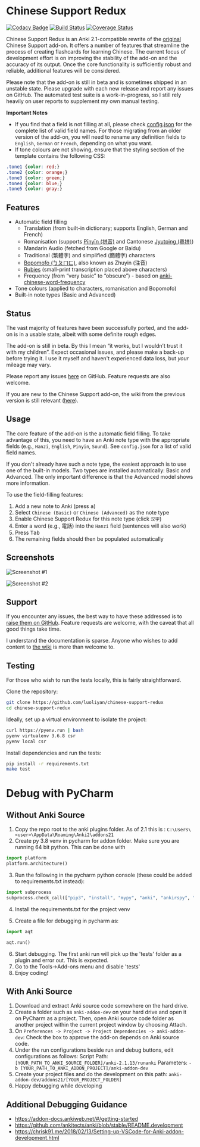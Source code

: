 # Chinese Support Redux

[![Codacy Badge](https://api.codacy.com/project/badge/Grade/6b99fcb30a2142d899f79c601a6aa291)](https://app.codacy.com/app/luoliyan/chinese-support-redux?utm_source=github.com&utm_medium=referral&utm_content=luoliyan/chinese-support-redux&utm_campaign=Badge_Grade_Dashboard)
[![Build Status](https://travis-ci.org/luoliyan/chinese-support-redux.svg?branch=master)](https://travis-ci.org/luoliyan/chinese-support-redux) [![Coverage Status](https://coveralls.io/repos/github/luoliyan/chinese-support-redux/badge.svg?branch=master)](https://coveralls.io/github/luoliyan/chinese-support-redux?branch=master)

Chinese Support Redux is an Anki 2.1-compatible rewrite of the [original](https://github.com/ttempe/chinese-support-addon) Chinese Support add-on. It offers a number of features that streamline the process of creating flashcards for learning Chinese. The current focus of development effort is on improving the stability of the add-on and the accuracy of its output. Once the core functionality is sufficiently robust and reliable, additional features will be considered.

Please note that the add-on is still in beta and is sometimes shipped in an unstable state. Please upgrade with each new release and report any issues on GitHub. The automated test suite is a work-in-progress, so I still rely heavily on user reports to supplement my own manual testing.

**Important Notes**

- If you find that a field is not filling at all, please check [config.json](https://github.com/luoliyan/chinese-support-redux/blob/master/chinese/config.json) for the complete list of valid field names. For those migrating from an older version of the add-on, you will need to rename any definition fields to `English`, `German` or `French`, depending on what you want.
- If tone colours are not showing, ensure that the styling section of the template contains the following CSS:

```css
.tone1 {color: red;}
.tone2 {color: orange;}
.tone3 {color: green;}
.tone4 {color: blue;}
.tone5 {color: gray;}
```

## Features

- Automatic field filling
  - Translation (from built-in dictionary; supports English, German and French)
  - Romanisation (supports [Pīnyīn (拼音)](https://en.wikipedia.org/wiki/Pinyin) and Cantonese [Jyutping (粵拼)](https://en.wikipedia.org/wiki/Jyutping))
  - Mandarin Audio (fetched from Google or Baidu)
  - Traditional (繁體字) and simplified (簡體字) characters
  - [Bopomofo (ㄅㄆㄇㄈ)](https://en.wikipedia.org/wiki/Bopomofo), also known as Zhuyin (注音)
  - [Rubies](https://www.w3schools.com/tags/tag_ruby.asp) (small-print transcription placed above characters)
  - Frequency (from “very basic” to “obscure”) - based on [anki-chinese-word-frequency](https://github.com/ernop/anki-chinese-word-frequency)
- Tone colours (applied to characters, romanisation and Bopomofo)
- Built-in note types (Basic and Advanced)

## Status

The vast majority of features have been successfully ported, and the add-on is in a usable state, albeit with some definite rough edges.

The add-on is still in beta. By this I mean “it works, but I wouldn’t trust it with my children”. Expect occasional issues, and please make a back-up before trying it. I use it myself and haven't experienced data loss, but _your_ mileage may vary.

Please report any issues [here](https://github.com/luoliyan/chinese-support-redux/issues) on GitHub. Feature requests are also welcome.

If you are new to the Chinese Support add-on, the wiki from the previous version is still relevant ([here](https://github.com/ttempe/chinese-support-addon/wiki)).

## Usage

The core feature of the add-on is the automatic field filling. To take advantage of this, you need to have an Anki note type with the appropriate fields (e.g., `Hanzi`, `English`, `Pinyin`, `Sound`). See `config.json` for a list of valid field names.

If you don't already have such a note type, the easiest approach is to use one of the built-in models. Two types are installed automatically: Basic and Advanced. The only important difference is that the Advanced model shows more information.

To use the field-filling features:

1. Add a new note to Anki (press <kbd>a</kbd>)
2. Select `Chinese (Basic)` or `Chinese (Advanced)` as the note type
3. Enable Chinese Support Redux for this note type (click `汉字`)
4. Enter a word (e.g., 電話) into the `Hanzi` field (sentences will also work)
5. Press <kbd>Tab</kbd>
6. The remaining fields should then be populated automatically

## Screenshots

![Screenshot #1](https://raw.githubusercontent.com/luoliyan/chinese-support/master/screenshots/add-card.png)

![Screenshot #2](https://raw.githubusercontent.com/luoliyan/chinese-support/master/screenshots/view-card.png)

## Support

If you encounter any issues, the best way to have these addressed is to [raise them on GitHub](https://github.com/luoliyan/chinese-support-redux/issues). Feature requests are welcome, with the caveat that all good things take time.

I understand the documentation is sparse. Anyone who wishes to add content to [the wiki](https://github.com/luoliyan/chinese-support-redux/wiki) is more than welcome to.

## Testing

For those who wish to run the tests locally, this is fairly straightforward.

Clone the repository:

```sh
git clone https://github.com/luoliyan/chinese-support-redux
cd chinese-support-redux
```

Ideally, set up a virtual environment to isolate the project:

```sh
curl https://pyenv.run | bash
pyenv virtualenv 3.6.8 csr
pyenv local csr
```

Install dependencies and run the tests:

```sh
pip install -r requirements.txt
make test
```


# Debug with PyCharm
## Without Anki Source

1. Copy the repo root to the anki plugins folder. As of 2.1 this is : `C:\Users\<user>\AppData\Roaming\Anki2\addons21`
2. Create py 3.8 venv in pycharm for addon folder. Make sure you are running 64 bit python. This can be done with
```python
import platform
platform.architecture()
```
3. Run the following in the pycharm python console (these could be added to requirements.txt instead):

``` python
import subprocess
subprocess.check_call(["pip3", "install", "mypy", "anki", "ankirspy", "aqt", "pyqt5", pyqtwebengine"])
```
4. Install the requirements.txt for the project venv

5. Create a file for debugging in pycharm as:
``` python
import aqt

aqt.run()
```
6. Start debugging. The first anki run will pick up the 'tests' folder as a plugin and error out. This is expected.
7. Go to the Tools->Add-ons menu and disable 'tests'
8. Enjoy coding!

## With Anki Source
1. Download and extract Anki source code somewhere on the hard drive.
2. Create a folder such as `anki-addon-dev` on your hard drive and open it on PyCharm as a project. Then, open Anki source code folder as another project within the current project window by choosing Attach.
3. On `Preferences -> Project -> Project Dependencies -> anki-addon-dev`: Check the box to approve the add-on depends on Anki source code.
4. Under the run configurations beside run and debug buttons, edit configurations as follows:
Script Path: `[YOUR_PATH_TO_ANKI_SOURCE_FOLDER]/anki-2.1.13/runanki`
Parameters: `-b [YOUR_PATH_TO_ANKI_ADDON_PROJECT]/anki-addon-dev`
5. Create your project files and do the development on this path:
`anki-addon-dev/addons21/[YOUR_PROJECT_FOLDER]`
6. Happy debugging while developing 

## Additional Debugging Guidance
- https://addon-docs.ankiweb.net/#/getting-started
- https://github.com/ankitects/anki/blob/stable/README.development
- https://chrisk91.me/2018/02/13/Setting-up-VSCode-for-Anki-addon-development.html